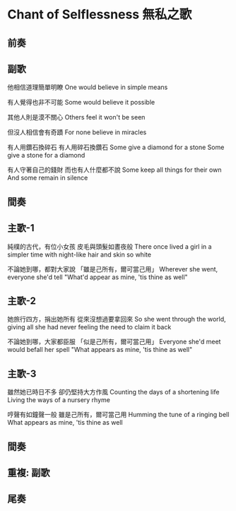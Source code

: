 # Chant of Selflessness 無私之歌

## 前奏

## 副歌

他相信道理簡單明瞭
One would believe in simple means

有人覺得也非不可能
Some would believe it possible

其他人則是漠不關心
Others feel it won't be seen

但沒人相信會有奇蹟
For none believe in miracles

有人用鑽石換碎石
有人用碎石換鑽石
Some give a diamond for a stone
Some give a stone for a diamond

有人守著自己的錢財
而也有人什麼都不說
Some keep all things for their own
And some remain in silence

## 間奏

## 主歌-1

純樸的古代，有位小女孩
皮毛與頭髮如晝夜般
There once lived a girl in a simpler time
with night-like hair and skin so white

不論她到哪，都對大家說
「雖是己所有，爾可當己用」
Wherever she went, everyone she'd tell
"What'd appear as mine, 'tis thine as well"

## 主歌-2

她旅行四方，捐出她所有
從來沒想過要拿回來
So she went through the world, giving all she had
never feeling the need to claim it back

不論她到哪，大家都臣服
「似是己所有，爾可當己用」
Everyone she'd meet would befall her spell
"What appears as mine, 'tis thine as well"

## 主歌-3

雖然她已時日不多
卻仍堅持大方作風
Counting the days of a shortening life
Living the ways of a nursery rhyme

哼聲有如鐘聲一般
雖是己所有，爾可當己用
Humming the tune of a ringing bell
What appears as mine, 'tis thine as well

## 間奏

## 重複: 副歌

## 尾奏
